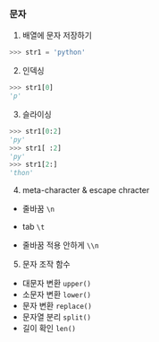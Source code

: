 ### 문자
1. 배열에 문자 저장하기
```python
>>> str1 = 'python'
```

2. 인덱싱
```python
>>> str1[0]
'p'
```

3. 슬라이싱
```python
>>> str1[0:2]
'py'
>>> str1[ :2]
'py'
>>> str1[2:]
'thon'
```

4. meta-character & escape chracter
- 줄바꿈 `\n`
- tab `\t`

- 줄바꿈 적용 안하게 `\\n`

5. 문자 조작 함수
- 대문자 변환 `upper()`
- 소문자 변환 `lower()`
- 문자 변환 `replace()`
- 문자열 분리 `split()`
- 길이 확인 `len()`

